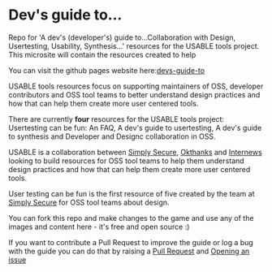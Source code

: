# Dev's guide to...

Repo for 'A dev's (developer's) guide to...Collaboration with Design, Usertesting, Usability, Synthesis...' resources for the USABLE tools project. This microsite will contain the resources created to help

You can visit the github pages website here:[devs-guide-to](https://eriolhugotest.github.io/devs-guide-to/)

USABLE tools resources focus on supporting maintainers of OSS, developer contributors and OSS tool teams to better understand design practices and how that can help them create more user centered tools.

There are currently **four** resources for the USABLE tools project: Usertesting can be fun: An FAQ, A dev's guide to usertesting, A dev's guide to synthesis and Developer and Designc collaboration in OSS.

USABLE is a collaboration between [Simply Secure](https://simplysecure.org/), [Okthanks](https://okthanks.com/) and [Internews](https://internews.org/) looking to build resources for OSS tool teams to help them understand design practices and how that can help them create more user centered tools.

User testing can be fun is the first resource of five created by the team at [Simply Secure](https://simplysecure.org/) for OSS tool teams about design.


You can fork this repo and make changes to the game and use any of the images and content here - it's free and open source :)

If you want to contribute a Pull Request to improve the guide or log a bug with the guide you can do that by raising a [Pull Request](https://github.com/eriolhugotest/devs-guide-to/pulls) and [Opening an issue](https://github.com/eriolhugotest/devs-guide-to/issues/new)
